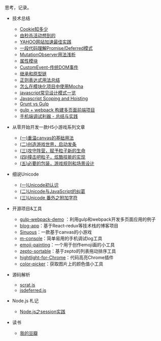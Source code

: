 思考，记录。

- 技术总结
  - [Cookie知多少](https://github.com/fwon/blog/issues/11)  
  - [由秒杀活动想到的](https://github.com/fwon/blog/issues/13)  
  - [YAHOO网站加速最佳实践](https://github.com/fwon/blog/issues/1)
  - [一段代码理解Promise/Deferred模式](https://github.com/fwon/blog/issues/2)
  - [MutationObserver用法浅析](https://github.com/fwon/blog/issues/5)
  - [属性模块](https://github.com/fwon/blog/issues/6)
  - [CustomEvent-传统DOM事件](https://github.com/fwon/blog/issues/7)
  - [继承和原型链](https://github.com/fwon/blog/issues/8)
  - [正则表达式用法总结](https://github.com/fwon/blog/issues/9)
  - [怎么在模块化项目中使用Mocha](https://github.com/fwon/blog/issues/10)
  - [javascript常见设计模式一览](https://github.com/fwon/blog/issues/14)
  - [Javascript Scoping and Hoisting](https://github.com/fwon/blog/issues/15)
  - [Grunt vs Gulp](https://github.com/fwon/blog/issues/16)
  - [gulp + webpack 构建多页面前端项目](https://github.com/fwon/blog/issues/17)
  - [手机端调试利器 - 总结与实践](https://github.com/fwon/blog/issues/18)

- 从零开始开发一款H5小游戏系列文章
  - [(一)重温canvas的基础用法](https://github.com/fwon/blog/issues/19)
  - [(二)创造游戏世界，启动发条](https://github.com/fwon/blog/issues/20)
  - [(三)攻守阵营，赋予粒子新的生命](https://github.com/fwon/blog/issues/21)
  - [(四)撞击吧粒子，炫酷技能的实现](https://github.com/fwon/blog/issues/22)
  - [(五)必要的包装，游戏规则和场景设计](https://github.com/fwon/blog/issues/23)

- 细说Unicode
  - [(一)Unicode初认识](https://github.com/fwon/blog/issues/24)
  - [(二)Unicode与JavaScript的纠葛](https://github.com/fwon/blog/issues/25)
  - [(三)Unicode 番外之附加字符](https://github.com/fwon/blog/issues/26)


- 开源项目&工具
  - [gulp-webpack-demo](https://github.com/fwon/gulp-webpack-demo) ：利用gulp和webpack开发多页面应用的例子
  - [blog-app](https://github.com/fwon/blog-app)：基于React-redux等技术栈的博客项目
  - [Sinuous](https://github.com/fwon/Sinuous)：一款基于canvas的小游戏
  - [m-console](https://github.com/fwon/m-console)：简单易用的手机调试log工具
  - [emoji-painting](https://github.com/fwon/emoji-painting)：一个用于创作emoji画的小工具
  - [zepto-sortable](https://github.com/fwon/zepto-sortable)：基于zepto的列表拖动排序工具
  - [hightlight-for-Chrome](https://github.com/fwon/hightlight-for-Chrome)：代码高亮Chrome插件
  - [color-picker](https://github.com/fwon/color-picker)：获取图片上的颜色值小工具

- 源码解析
  - [scrat.js](https://github.com/fwon/sources/blob/master/scrat.js)
  - [jsdeferred.js](https://github.com/fwon/sources/blob/master/jsdeferred.js)
  
- Node.js 札记

  - [Node.js之session实践](https://github.com/fwon/blog/issues/12)
  
- 读书

  - [我的豆瓣](http://www.douban.com/people/39652254/)
